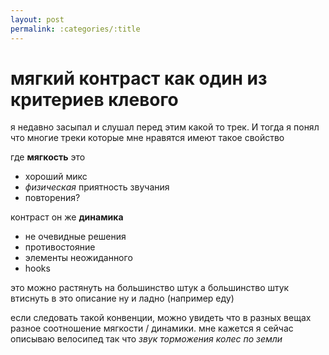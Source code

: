 ```yaml
---
layout: post
permalink: :categories/:title
---
```

# мягкий контраст как один из критериев клевого

я недавно засыпал и слушал перед этим какой то трек. И тогда я понял что многие треки которые мне нравятся имеют такое свойство 

где **мягкость** это
- хороший микс
- _физическая_ приятность звучания
- повторения?

контраст он же **динамика**
- не очевидные решения
- противостояние
- элементы неожиданного
- hooks

это можно растянуть на большинство штук а большинство штук втиснуть в это описание ну и ладно (например еду)

если следовать такой конвенции, можно увидеть что в разных вещах разное соотношение мягкости / динамики. мне кажется я сейчас описываю велосипед так что *звук торможения колес по земли*
